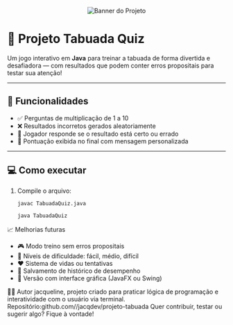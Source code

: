 
<p align="center">
  <img src="banner-tabuada.png" alt="Banner do Projeto">
</p>

# 🧠 Projeto Tabuada Quiz

Um jogo interativo em **Java** para treinar a tabuada de forma divertida e desafiadora — com resultados que podem conter erros propositais para testar sua atenção!

---

## 🚀 Funcionalidades

- ✅ Perguntas de multiplicação de 1 a 10
- ❌ Resultados incorretos gerados aleatoriamente
- 🤔 Jogador responde se o resultado está certo ou errado
- 🧮 Pontuação exibida no final com mensagem personalizada

---

## 💻 Como executar

1. Compile o arquivo:
   ```bash
   javac TabuadaQuiz.java
   
   java TabuadaQuiz

📈 Melhorias futuras
- 🎮 Modo treino sem erros propositais
- 🔢 Níveis de dificuldade: fácil, médio, difícil
- ❤️ Sistema de vidas ou tentativas
- 📁 Salvamento de histórico de desempenho
- 🎨 Versão com interface gráfica (JavaFX ou Swing)

👨‍💻 Autor
jacqueline, projeto criado para praticar lógica de programação e interatividade com o usuário via terminal.
Repositório:github.com//jacqdev/projeto-tabuada
Quer contribuir, testar ou sugerir algo? Fique à vontade!






